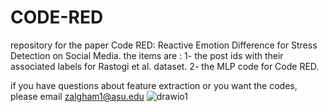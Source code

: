 # CODE-RED
repository for the paper Code RED: Reactive Emotion Difference for Stress Detection on Social Media.
the items are :
1- the post ids with their associated labels for Rastogi et al. dataset.
2- the MLP code for Code RED.

if you have questions about feature extraction or you want the codes, please email zalgham1@asu.edu
![drawio1](https://github.com/Zeyad-o/CODE-RED/assets/82068994/bc8ae0aa-f071-49a5-8cb1-2d3ce57a16fc)
